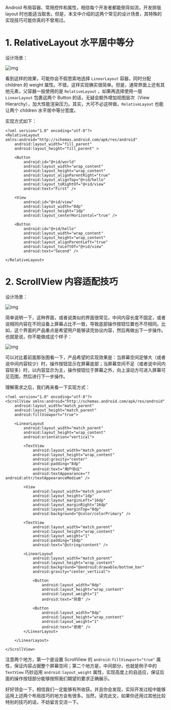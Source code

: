 Android 布局容器、常用控件和属性，相信每个开发者都能倒背如流，开发排版 layout 时也能适当取舍。但是，本文中介绍的这两个常见的设计场景，其特殊的实现技巧可能你真的不曾用过。

# 1. RelativeLayout 水平居中等分

设计场景：

![img](https://user-gold-cdn.xitu.io/2017/3/9/8b82166af6357ad30717f8adb0f9d21e.jpg)

看到这样的效果，可能你会不假思索地选择 `LinearLayout` 容器，同时分配 children 的 weight 属性。不错，这样实现确实很简单。但是，通常界面上还有其他元素，父容器一般使用的是 `RelativeLayout` ，如果再选择使用一层 `LinearLayout` 包裹这两个 Button 的话，无疑会额外增加视图层次（View Hierarchy），加大性能渲染压力。其实，大可不必这样做，`RelativeLayout` 也能让两个 children 水平居中等分宽度。

实现方式如下：

```
<?xml version="1.0" encoding="utf-8"?>
<RelativeLayout xmlns:android="http://schemas.android.com/apk/res/android"
    android:layout_width="fill_parent"
    android:layout_height="fill_parent" >

    <Button
        android:id="@+id/world"
        android:layout_width="wrap_content"
        android:layout_height="wrap_content"
        android:layout_alignParentRight="true"
        android:layout_alignTop="@+id/hello"
        android:layout_toRightOf="@+id/view"
        android:text="First" />

    <View
        android:id="@+id/view"
        android:layout_width="0dp"
        android:layout_height="1dp"
        android:layout_centerHorizontal="true" />

    <Button
        android:id="@+id/hello"
        android:layout_width="wrap_content"
        android:layout_height="wrap_content"
        android:layout_alignParentLeft="true"
        android:layout_toLeftOf="@+id/view"
        android:text="Second" />

</RelativeLayout>
```

# 2. ScrollView 内容适配技巧

设计场景：

![img](https://user-gold-cdn.xitu.io/2017/3/9/f4e36cc7005f977a07109192978091b0.jpg)

简单说明一下，这种界面，或者说类似的界面很常见，中间内容长度不固定，或者说相同内容在不同设备上屏幕占比不一致，导致底部操作按钮位置也不尽相同。比如，这个界面的产品重点是希望用户能够读完协议内容，然后再做出下一步操作。也就是说，你不能做成这个样子：

![img](https://user-gold-cdn.xitu.io/2017/3/9/513eb0ad4fa1b5b7cd35223b823aef19.jpg)

可以对比着前面那张图看一下，产品希望的实现效果是：当屏幕空间足够大（或者说中间内容较少）时，操作按钮显示在屏幕底部；当屏幕空间不足（或者说中间内容较多）时，以内容显示为主，操作按钮位于屏幕之外，向上滚动方可进入屏幕可见范围，然后进行下一步操作。

理解需求之后，我们再来看一下实现方式：

```
<?xml version="1.0" encoding="utf-8"?>
<ScrollView xmlns:android="http://schemas.android.com/apk/res/android"
    android:layout_width="match_parent"
    android:layout_height="match_parent"
    android:fillViewport="true">

    <LinearLayout
        android:layout_width="match_parent"
        android:layout_height="wrap_content"
        android:orientation="vertical">

        <TextView
            android:layout_width="match_parent"
            android:layout_height="wrap_content"
            android:gravity="center"
            android:padding="8dp"
            android:text="用户协议"
            android:textAppearance="?android:attr/textAppearanceMedium" />

        <View
            android:layout_width="match_parent"
            android:layout_height="1dp"
            android:layout_marginLeft="16dp"
            android:layout_marginRight="16dp"
            android:layout_marginTop="8dp"
            android:background="@color/colorPrimary" />

        <TextView
            android:layout_width="match_parent"
            android:layout_height="wrap_content"
            android:layout_weight="1"
            android:padding="16dp"
            android:text="@string/content" />

        <LinearLayout
            android:layout_width="match_parent"
            android:layout_height="wrap_content"
            android:background="@android:drawable/bottom_bar"
            android:gravity="center_vertical">

            <Button
                android:layout_width="0dp"
                android:layout_height="wrap_content"
                android:layout_weight="1"
                android:text="同意" />

            <Button
                android:layout_width="0dp"
                android:layout_height="wrap_content"
                android:layout_weight="1"
                android:text="拒绝" />
        </LinearLayout>

    </LinearLayout>

</ScrollView>
```

注意两个地方，第一个是设置 ScrollView 的 `android:fillViewport="true"` 属性，保证内容占据整个屏幕空间；第二个地方是，中间部分，也就是例子中的 `TextView` 巧妙运用 `android:layout_weight` 属性，实现高度上的自适应，保证后面的操作按钮部分能够按照我们期望的要求正确展示。

好好领会一下，相信我们一定能够有所收获。并且你会发现，实际开发过程中能够运用上述两个布局技巧的地方会有很多。当然，读完此文，如果你还用过其他比较特别的技巧的话，不妨留言交流一下。